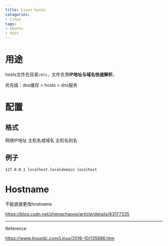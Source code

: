 ```yaml
---
title: Linux hosts
catagories:
- Linux
tags:
- ubuntu
- host
---
```


# 用途

hosts文件在目录`/etc`，文件负责**IP地址与域名快速解析**。

优先级：dns缓存 > hosts > dns服务

# 配置

## 格式

网络IP地址  主机名或域名  主机名别名

## 例子

```
127.0.0.1 localhost.localdomain localhost
```

# Hostname

不能直接更改hostname

https://blog.csdn.net/zhengchaooo/article/details/83177335







----

Reference

https://www.linuxidc.com/Linux/2016-10/135886.htm